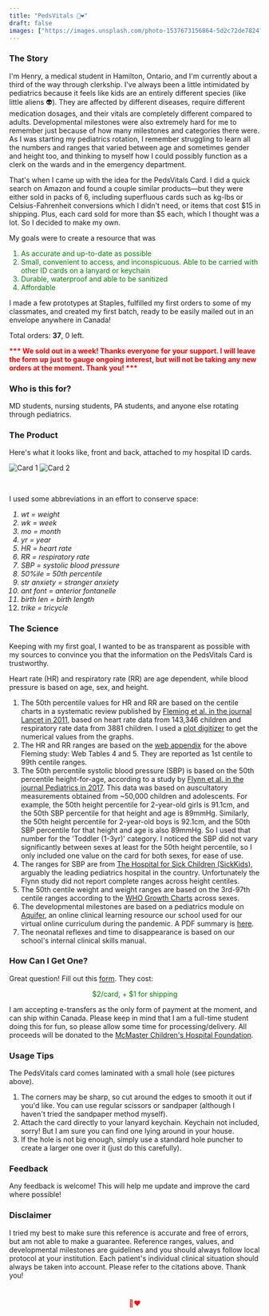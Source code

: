 ```yaml
---
title: "PedsVitals 🧸❤️"
draft: false
images: ["https://images.unsplash.com/photo-1537673156864-5d2c72de7824?ixlib=rb-1.2.1&ixid=eyJhcHBfaWQiOjEyMDd9&auto=format&fit=crop&w=1355&q=80"]
---
```



### The Story
I'm Henry, a medical student in Hamilton, Ontario, and I'm currently about a third of the way through clerkship. I've always been a little intimidated by pediatrics because it feels like kids are an entirely different species (like little aliens 👽). They are affected by different diseases, require different medication dosages, and their vitals are completely different compared to adults. Developmental milestones were also extremely hard for me to remember just because of how many milestones and categories there were. As I was starting my pediatrics rotation, I remember struggling to learn all the numbers and ranges that varied between age and sometimes gender and height too, and thinking to myself how I could possibly function as a clerk on the wards and in the emergency department. 

That's when I came up with the idea for the PedsVitals Card. I did a quick search on Amazon and found a couple similar products—but they were either sold in packs of 6, including superfluous cards such as kg-lbs or Celsius-Fahrenheit conversions which I didn't need, or items that cost $15 in shipping. Plus, each card sold for more than $5 each, which I thought was a lot. So I decided to make my own.

My goals were to create a resource that was 

<div style="color:green;"> 

1. As accurate and up-to-date as possible
2. Small, convenient to access, and inconspicuous. Able to be carried with other ID cards on a lanyard or keychain
3. Durable, waterproof and able to be sanitized
4. Affordable

</div>

I made a few prototypes at Staples, fulfilled my first orders to some of my classmates, and created my first batch, ready to be easily mailed out in an envelope anywhere in Canada! 

Total orders: <strong>37</strong>, 0 left. 

<div style="color:red;"> 
	<strong>
*** We sold out in a week! Thanks everyone for your support. I will leave the form up just to gauge ongoing interest, but will not be taking any new orders at the moment. Thank you! ***
</strong>
</div>

### Who is this for?

MD students, nursing students, PA students, and anyone else rotating through pediatrics.


### The Product

Here's what it looks like, front and back, attached to my hospital ID cards.

![Card 1](/img/card1.JPG)
![Card 2](/img/card2.JPG)

<br>

I used some abbreviations in an effort to conserve space:
<i>
1. wt = weight
2. wk = week
3. mo = month
4. yr = year
5. HR = heart rate
6. RR = respiratory rate
7. SBP = systolic blood pressure
8. 50%ile = 50th percentile
9. str anxiety = stranger anxiety
10. ant font = anterior fontanelle
11. birth len = birth length
12. trike = tricycle</i>


### The Science

Keeping with my first goal, I wanted to be as transparent as possible with my sources to convince you that the information on the PedsVitals Card is trustworthy. 

Heart rate (HR) and respiratory rate (RR) are age dependent, while blood pressure is based on age, sex, and height.

 
1. The 50th percentile values for HR and RR are based on the centile charts in a systematic review published by [Fleming et al. in the journal Lancet in 2011](https://www.thelancet.com/journals/lancet/article/PIIS0140-6736(10)62226-X/fulltext), based on heart rate data from 143,346 children and respiratory rate data from 3881 children. I used a [plot digitizer](https://automeris.io/WebPlotDigitizer/) to get the numerical values from the graphs. 
2. The HR and RR ranges are based on the [web appendix](https://www.ncbi.nlm.nih.gov/pmc/articles/PMC3789232/bin/NIHMS54714-supplement-Web_Appendix.pdf) for the above Fleming study: Web Tables 4 and 5. They are reported as 1st centile to 99th centile ranges. 
3. The 50th percentile systolic blood pressure (SBP) is based on the 50th percentile height-for-age, according to a study by [Flynn et al. in the journal Pediatrics in 2017](https://pediatrics.aappublications.org/content/140/3/e20171904). This data was based on auscultatory measurements obtained from ~50,000 children and adolescents. For example, the 50th height percentile for 2-year-old girls is 91.1cm, and the 50th SBP percentile for that height and age is 89mmHg. Similarly, the 50th height percentile for 2-year-old boys is 92.1cm, and the 50th SBP percentile for that height and age is also 89mmHg. So I used that number for the 'Toddler (1-3yr)' category. I noticed the SBP did not vary significantly between sexes at least for the 50th height percentile, so I only included one value on the card for both sexes, for ease of use.
4. The ranges for SBP are from [The Hospital for Sick Children (SickKids)](http://www.sickkids.ca/Nursing/Education-and-learning/Nursing-Student-Orientation/module-two-clinical-care/vitals/index.html), arguably the leading pediatrics hospital in the country. Unfortunately the Flynn study did not report complete ranges across height centiles.
4. The 50th centile weight and weight ranges are based on the 3rd-97th centile ranges according to the [WHO Growth Charts](https://www.dietitians.ca/Advocacy/Interprofessional-Collaborations-(1)/WHO-Growth-Charts/WHO-Growth-Charts-Set-2) across sexes. 
5. The developmental milestones are based on a pediatrics module on [Aquifer](https://aquifer.org/), an online clinical learning resource our school used for our virtual online curriculum during the pandemic. A PDF summary is [here](/img/aquiferpdf.pdf). 
7. The neonatal reflexes and time to disappearance is based on our school's internal clinical skills manual. 

### How Can I Get One?

Great question! Fill out this [form](https://forms.gle/6mMzMqFHV6vNnGFf6). They cost: <div style="color:green; text-align: center;">  $2/card, + $1 for shipping</div> 

I am accepting e-transfers as the only form of payment at the moment, and can ship within Canada. Please keep in mind that I am a full-time student doing this for fun, so please allow some time for processing/delivery. All proceeds will be donated to the [McMaster Children's Hospital Foundation](https://hamiltonhealth.ca/mchf-main/).

### Usage Tips

The PedsVitals card comes laminated with a small hole (see pictures above).

1. The corners may be sharp, so cut around the edges to smooth it out if you'd like. You can use regular scissors or sandpaper (although I haven't tried the sandpaper method myself).
2. Attach the card directly to your lanyard keychain. Keychain not included, sorry! But I am sure you can find one lying around in your house. 
3. If the hole is not big enough, simply use a standard hole puncher to create a larger one over it (just do this carefully).

### Feedback

Any feedback is welcome! This will help me update and improve the card where possible!

### Disclaimer

I tried my best to make sure this reference is accurate and free of errors, but am not able to make a guarantee. Reference ranges, values, and developmental milestones are guidelines and you should always follow local protocol at your institution. Each patient's individual clinical situation should always be taken into account. Please refer to the citations above. Thank you!

<div style="color:red; text-align: center; padding: 5%;"> 🧸❤️ </div>







